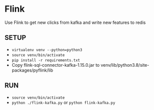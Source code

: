 # Flink
Use Flink to get new clicks from kafka and write new features to redis

## SETUP

- `virtualenv venv --python=python3`
- `source venv/bin/activate`
- `pip install -r requirements.txt`
- Copy flink-sql-connector-kafka-1.15.0.jar to venv/lib/python3.8/site-packages/pyflink/lib

## RUN

- `source venv/bin/activate`
- `python ./flink-kafka.py` or `python flink-kafka.py`

